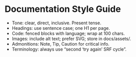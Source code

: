 # Documentation Style Guide

- Tone: clear, direct, inclusive. Present tense.
- Headings: use sentence case; one H1 per page.
- Code: fenced blocks with language; wrap at 100 chars.
- Images: include alt text; prefer SVG; store in docs/assets/.
- Admonitions: Note, Tip, Caution for critical info.
- Terminology: always use “second ‘try again’ SRF cycle”.
